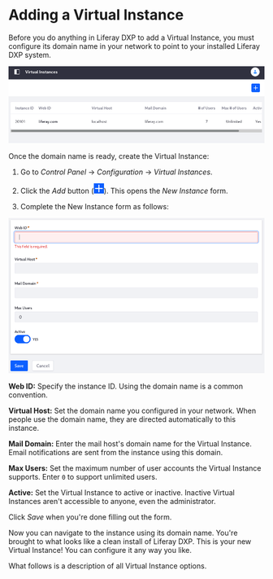 # Adding a Virtual Instance

Before you do anything in Liferay DXP to add a Virtual Instance, you must configure its domain name in your network to point to your installed Liferay DXP system.

![There's one Virtual Instance by default.](./adding-a-virtual-instance/images/01.png)

Once the domain name is ready, create the Virtual Instance:

1. Go to _Control Panel_ &rarr; _Configuration_ &rarr; _Virtual Instances_.

1. Click the _Add_ button (![Add](../../../images/icon-add.png)). This opens the _New Instance_ form.

1. Complete the New Instance form as follows:

![Fill out the Add Virtual Instance form.](./adding-a-virtual-instance/images/02.png)

**Web ID:** Specify the instance ID. Using the domain name is a common convention.

**Virtual Host:** Set the domain name you configured in your network. When people use the domain name, they are directed automatically to this instance.

**Mail Domain:** Enter the mail host's domain name for the Virtual Instance. Email notifications are sent from the instance using this domain.

**Max Users:** Set the maximum number of user accounts the Virtual Instance supports. Enter `0` to support unlimited users.

**Active:** Set the Virtual Instance to active or inactive. Inactive Virtual Instances aren't accessible to anyone, even the administrator.

Click _Save_ when you're done filling out the form.

Now you can navigate to the instance using its domain name. You're brought to what looks like a clean install of Liferay DXP. This is your new Virtual Instance! You can configure it any way you like.

What follows is a description of all Virtual Instance options.
